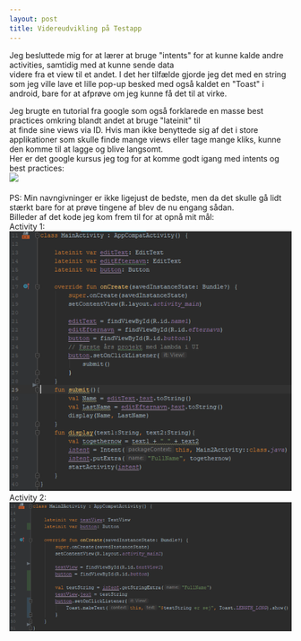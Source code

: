 ```yaml
---
layout: post
title: Videreudvikling på Testapp
---
```

Jeg besluttede mig for at lærer at bruge "intents" for at kunne kalde andre activities, samtidig med at kunne sende data<br>
videre fra et view til et andet. I det her tilfælde gjorde jeg det med en string som jeg ville lave et lille pop-up besked med også kaldet en "Toast" i android, bare for at afprøve om jeg kunne få det til at virke.<br>
<!--more-->
Jeg brugte en tutorial fra google som også forklarede en masse best practices omkring blandt andet at bruge "lateinit" til<br>
at finde sine views via ID. Hvis man ikke benyttede sig af det i store applikationer som skulle finde mange views eller tage mange kliks,
kunne den komme til at lagge og blive langsomt.<br>
Her er det google kursus jeg tog for at komme godt igang med intents og best practices:<br>
![](https://classroom.udacity.com/courses/ud9012)<br>
<br>
PS: Min navngivninger er ikke ligejust de bedste, men da det skulle gå lidt stærkt bare for at prøve tingene af blev de nu engang sådan. <br>
Billeder af det kode jeg kom frem til for at opnå mit mål: <br>
Activity 1: <br>
![](/images/Mainact.PNG) <br>
Activity 2: <br>
![](/images/Mainactt2.PNG)
